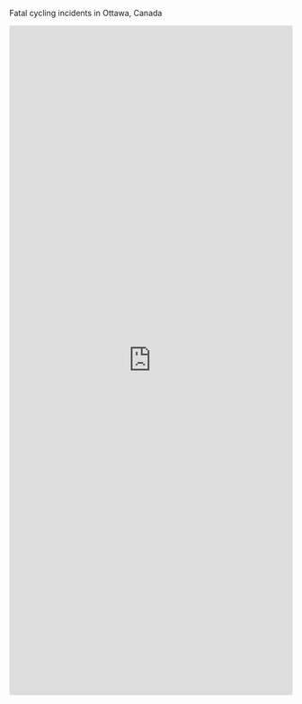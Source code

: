 Fatal cycling incidents in Ottawa, Canada

<iframe src="https://insights.arcgis.com/#/embed/da8a957b628f46c0a9706aed7e663078" width="100%" height="1190" frameborder="0"></iframe>
